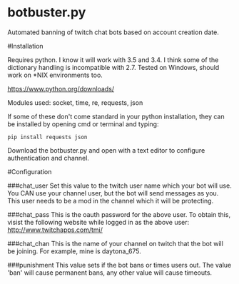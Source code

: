 # botbuster.py
Automated banning of twitch chat bots based on account creation date.

#Installation

Requires python. I know it will work with 3.5 and 3.4. I think some of the dictionary handling is incompatible with 2.7.
Tested on Windows, should work on *NIX environments too.

https://www.python.org/downloads/

Modules used: socket, time, re, requests, json

If some of these don't come standard in your python installation, they can be installed by opening cmd or terminal and typing:

```pip install requests json```

Download the botbuster.py and open with a text editor to configure authentication and channel.

#Configuration

###chat_user 
Set this value to the twitch user name which your bot will use. You CAN use your channel user, but the bot will send messages as you.
This user needs to be a mod in the channel which it will be protecting.

###chat_pass
This is the oauth password for the above user. To obtain this, visist the following website while logged in as the above user:
http://www.twitchapps.com/tmi/

###chat_chan
This is the name of your channel on twitch that the bot will be joining. For example, mine is daytona_675.

###punishment
This value sets if the bot bans or times users out. The value 'ban' will cause permanent bans, any other value will cause timeouts. 

